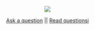 
<p align='center'>
    <img src="https://gidigi.com/cdn/love.gif">
</p>

<p align='center'>
<a href='https://github.com/Soldy/ama/issues/new'>Ask a question</a> ||
<a href='https://github.com/Soldy/ama/issues?q=is%3Aissue+is%3Aclosed'>Read questionsi</a>
</p>
